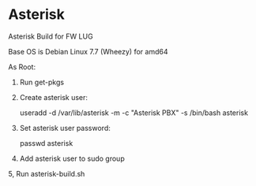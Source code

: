 # Asterisk
Asterisk Build for FW LUG

Base OS is Debian Linux 7.7 (Wheezy) for amd64

As Root:

1. Run get-pkgs

2. Create asterisk user: 

     useradd -d /var/lib/asterisk -m -c "Asterisk PBX" -s /bin/bash asterisk
	 
3. Set asterisk user password:

     passwd asterisk	 
	 
4. Add asterisk user to sudo group

5, Run asterisk-build.sh
